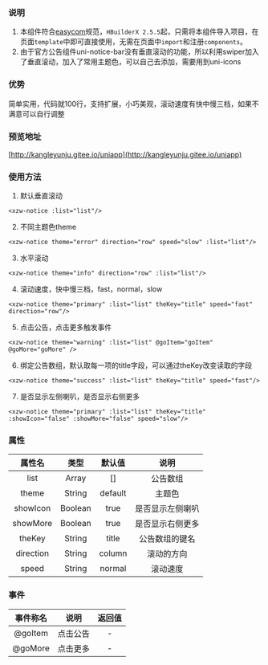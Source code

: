 ### 说明
1. 本组件符合[easycom](https://uniapp.dcloud.io/collocation/pages?id=easycom)规范，`HBuilderX 2.5.5`起，只需将本组件导入项目，在页面`template`中即可直接使用，无需在页面中`import`和注册`components`。
2. 由于官方公告组件uni-notice-bar没有垂直滚动的功能，所以利用swiper加入了垂直滚动，加入了常用主题色，可以自己去添加，需要用到uni-icons

### 优势
简单实用，代码就100行，支持扩展，小巧美观，滚动速度有快中慢三档，如果不满意可以自行调整

### 预览地址
[http://kangleyunju.gitee.io/uniapp](http://kangleyunju.gitee.io/uniapp)

### 使用方法

1. 默认垂直滚动
```
<xzw-notice :list="list"/>
```
2. 不同主题色theme
```
<xzw-notice theme="error" direction="row" speed="slow" :list="list"/>
```
3. 水平滚动
```
<xzw-notice theme="info" direction="row" :list="list"/>
```
4. 滚动速度，快中慢三档，fast，normal，slow
```
<xzw-notice theme="primary" :list="list" theKey="title" speed="fast" direction="row"/>
```
5. 点击公告，点击更多触发事件
```
<xzw-notice theme="warning" :list="list" @goItem="goItem" @goMore="goMore" />
```
6. 绑定公告数组，默认取每一项的title字段，可以通过theKey改变读取的字段
```
<xzw-notice theme="success" :list="list" theKey="title" speed="fast"/>
```
7. 是否显示左侧喇叭，是否显示右侧更多
```
<xzw-notice theme="primary" :list="list" theKey="title" :showIcon="false" :showMore="false" speed="slow"/>
```

### 属性

|属性名		    |类型		   |默认值	    |说明				    |							
|:-:		      |:-:		   |:-:		    |:-:				    |								
|list		      |Array	   |[]			  |公告数组			  |										
|theme	  	  |String	   |default   |主题色			    |	
|showIcon	    |Boolean	 |true      |是否显示左侧喇叭	|
|showMore     |Boolean   |true      |是否显示右侧更多	|						
|theKey	      |String    |title	    |公告数组的键名	  |													
|direction    |String    |column	  |滚动的方向      |
|speed        |String    |normal	  |滚动速度        |


### 事件

|事件称名		|说明				|返回值	|
|:-:			  |:-:				|:-:   	|
|@goItem		|点击公告		|-		  |
|@goMore	  |点击更多		|-		  |

